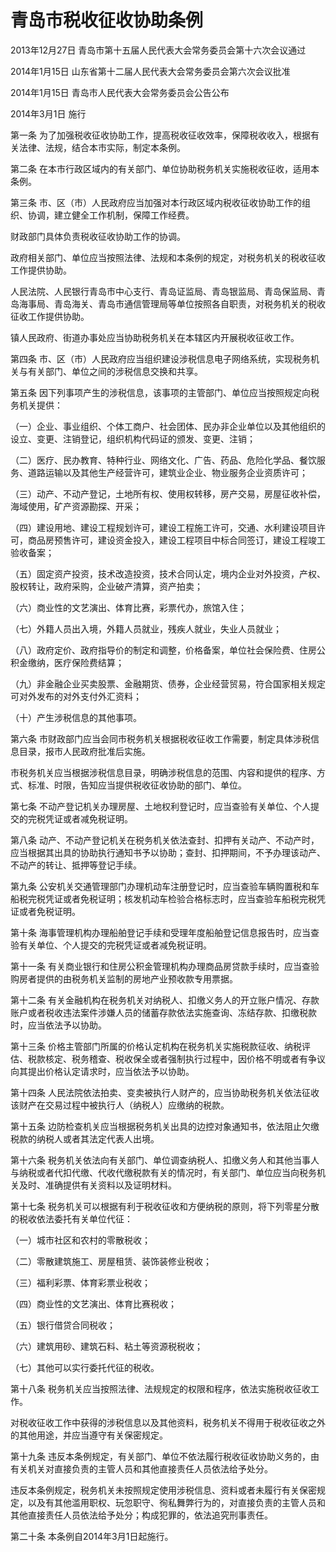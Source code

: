 # 青岛市税收征收协助条例

2013年12月27日 青岛市第十五届人民代表大会常务委员会第十六次会议通过

2014年1月15日 山东省第十二届人民代表大会常务委员会第六次会议批准

2014年1月15日 青岛市人民代表大会常务委员会公告公布

2014年3月1日 施行

<!-- INFO END -->

第一条 为了加强税收征收协助工作，提高税收征收效率，保障税收收入，根据有关法律、法规，结合本市实际，制定本条例。

第二条 在本市行政区域内的有关部门、单位协助税务机关实施税收征收，适用本条例。

第三条 市、区（市）人民政府应当加强对本行政区域内税收征收协助工作的组织、协调，建立健全工作机制，保障工作经费。

财政部门具体负责税收征收协助工作的协调。

政府相关部门、单位应当按照法律、法规和本条例的规定，对税务机关的税收征收工作提供协助。

人民法院、人民银行青岛市中心支行、青岛证监局、青岛银监局、青岛保监局、青岛海事局、青岛海关、青岛市通信管理局等单位按照各自职责，对税务机关的税收征收工作提供协助。

镇人民政府、街道办事处应当协助税务机关在本辖区内开展税收征收工作。

第四条 市、区（市）人民政府应当组织建设涉税信息电子网络系统，实现税务机关与有关部门、单位之间的涉税信息交换和共享。

第五条 因下列事项产生的涉税信息，该事项的主管部门、单位应当按照规定向税务机关提供：

（一）企业、事业组织、个体工商户、社会团体、民办非企业单位以及其他组织的设立、变更、注销登记，组织机构代码证的颁发、变更、注销；

（二）医疗、民办教育、特种行业、网络文化、广告、药品、危险化学品、餐饮服务、道路运输以及其他生产经营许可，建筑业企业、物业服务企业资质许可；

（三）动产、不动产登记，土地所有权、使用权转移，房产交易，房屋征收补偿，海域使用，矿产资源勘探、开采；

（四）建设用地、建设工程规划许可，建设工程施工许可，交通、水利建设项目许可，商品房预售许可，建设资金投入，建设工程项目中标合同签订，建设工程竣工验收备案；

（五）固定资产投资，技术改造投资，技术合同认定，境内企业对外投资，产权、股权转让，政府采购，企业破产清算，资产拍卖；

（六）商业性的文艺演出、体育比赛，彩票代办，旅馆入住；

（七）外籍人员出入境，外籍人员就业，残疾人就业，失业人员就业；

（八）政府定价、政府指导价的制定和调整，价格备案，单位社会保险费、住房公积金缴纳，医疗保险费结算；

（九）非金融企业买卖股票、金融期货、债券，企业经营贸易，符合国家相关规定可对外发布的对外支付外汇资料；

（十）产生涉税信息的其他事项。

第六条 市财政部门应当会同市税务机关根据税收征收工作需要，制定具体涉税信息目录，报市人民政府批准后实施。

市税务机关应当根据涉税信息目录，明确涉税信息的范围、内容和提供的程序、方式、标准、时限，告知应当提供税收征收协助的部门、单位。

第七条 不动产登记机关办理房屋、土地权利登记时，应当查验有关单位、个人提交的完税凭证或者减免税证明。

第八条 动产、不动产登记机关在税务机关依法查封、扣押有关动产、不动产时，应当根据其出具的协助执行通知书予以协助；查封、扣押期间，不予办理该动产、不动产的转让、抵押等登记手续。

第九条 公安机关交通管理部门办理机动车注册登记时，应当查验车辆购置税和车船税完税凭证或者免税证明；核发机动车检验合格标志时，应当查验车船税完税凭证或者免税证明。

第十条 海事管理机构办理船舶登记手续和受理年度船舶登记信息报告时，应当查验有关单位、个人提交的完税凭证或者减免税证明。

第十一条 有关商业银行和住房公积金管理机构办理商品房贷款手续时，应当查验购房者提供的由税务机关监制的房地产业预收款专用票据。

第十二条 有关金融机构在税务机关对纳税人、扣缴义务人的开立账户情况、存款账户或者税收违法案件涉嫌人员的储蓄存款依法实施查询、冻结存款、扣缴税款时，应当依法予以协助。

第十三条 价格主管部门所属的价格认定机构在税务机关实施税款征收、纳税评估、税款核定、税务稽查、税收保全或者强制执行过程中，因价格不明或者有争议向其提出价格认定请求时，应当依法予以协助。

第十四条 人民法院依法拍卖、变卖被执行人财产的，应当协助税务机关依法征收该财产在交易过程中被执行人（纳税人）应缴纳的税款。

第十五条 边防检查机关应当根据税务机关出具的边控对象通知书，依法阻止欠缴税款的纳税人或者其法定代表人出境。

第十六条 税务机关依法向有关部门、单位调查纳税人、扣缴义务人和其他当事人与纳税或者代扣代缴、代收代缴税款有关的情况时，有关部门、单位应当向税务机关及时、准确提供有关资料以及证明材料。

第十七条 税务机关可以根据有利于税收征收和方便纳税的原则，将下列零星分散的税收依法委托有关单位代征：

（一）城市社区和农村的零散税收；

（二）零散建筑施工、房屋租赁、装饰装修业税收；

（三）福利彩票、体育彩票业税收；

（四）商业性的文艺演出、体育比赛税收；

（五）银行借贷合同税收；

（六）建筑用砂、建筑石料、粘土等资源税税收；

（七）其他可以实行委托代征的税收。

第十八条 税务机关应当按照法律、法规规定的权限和程序，依法实施税收征收工作。

对税收征收工作中获得的涉税信息以及其他资料，税务机关不得用于税收征收之外的其他用途，并应当遵守有关保密规定。

第十九条 违反本条例规定，有关部门、单位不依法履行税收征收协助义务的，由有关机关对直接负责的主管人员和其他直接责任人员依法给予处分。

违反本条例规定，税务机关未按照规定使用涉税信息、资料或者未履行有关保密规定，以及有其他滥用职权、玩忽职守、徇私舞弊行为的，对直接负责的主管人员和其他直接责任人员依法给予处分；构成犯罪的，依法追究刑事责任。

第二十条 本条例自2014年3月1日起施行。

